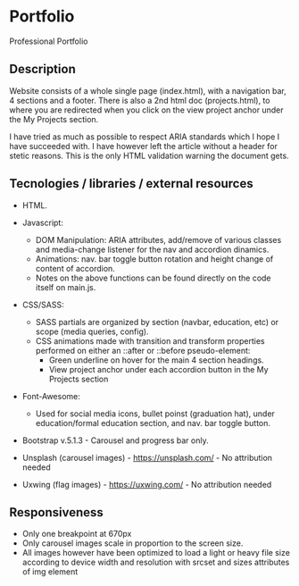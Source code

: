 # Portfolio
Professional Portfolio

## Description

Website consists of a whole single page (index.html), with a navigation bar, 4 sections and a footer.
There is also a 2nd html doc (projects.html), to where you are redirected when you click on the view project anchor under the My Projects section.

I have tried as much as possible to respect ARIA standards which I hope I have succeeded with. I have however left the article without a header for stetic reasons. This is the only HTML validation warning the document gets.

## Tecnologies / libraries / external resources

  - HTML.

  - Javascript:  
    - DOM Manipulation: ARIA attributes, add/remove of various classes and media-change listener for the nav and accordion dinamics. 
    - Animations: nav. bar toggle button rotation and height change of content of accordion.
    - Notes on the above functions can be found directly on the code itself on main.js.
  
  - CSS/SASS: 
    - SASS partials are organized by section (navbar, education, etc) or scope (media queries, config).
    - CSS animations made with transition and transform properties performed on either an ::after or ::before pseudo-element: 
        - Green underline on hover for the main 4 section headings.
        - View project anchor under each accordion button in the My Projects section
   
   - Font-Awesome:
     - Used for social media icons, bullet poinst (graduation hat),  under education/formal education section, and nav. bar toggle button.
   
   - Bootstrap v.5.1.3 - Carousel and progress bar only.
   
   - Unsplash (carousel images) - https://unsplash.com/ - No attribution needed
   
   - Uxwing (flag images) - https://uxwing.com/ - No attribution needed
  
 ## Responsiveness
  - Only one breakpoint at 670px
  - Only carousel images scale in proportion to the screen size.
  - All images however have been optimized to load a light or heavy file size according to device width and resolution with srcset and sizes attributes of img element

  
  
